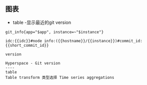## 图表
- table -显示最近的git version
```
git_info{app="$app", instance=~"$instance"}

idc:{{idc}}#node info:({{hostname}}/{{instance}})#commit_id:{{short_commit_id}}

version

Hyperspace - Git version
----
table 
Table transform 类型选择 Time series aggregations 
```